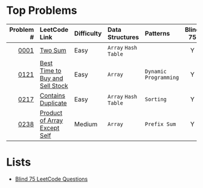 # Top Problems

| Problem #                                               | LeetCode Link                                                                                     | Difficulty | Data Structures      | Patterns              | Blind 75 |
|--------------------------------------------------------:|:--------------------------------------------------------------------------------------------------|:-----------|:---------------------|:----------------------|:--------:|
| [0001](0001-0099/0001-two-sum/)                         | [Two Sum](https://leetcode.com/problems/two-sum/)                                                 | Easy       | `Array` `Hash Table` |                       | Y        |
| [0121](0100-0199/0121-best-time-to-buy-and-sell-stock/) | [Best Time to Buy and Sell Stock](https://leetcode.com/problems/best-time-to-buy-and-sell-stock/) | Easy       | `Array`              | `Dynamic Programming` | Y        |
| [0217](0200-0299/0217-contains-duplicate/)              | [Contains Duplicate](https://leetcode.com/problems/contains-duplicate/)                           | Easy       | `Array` `Hash Table` | `Sorting`             | Y        |
| [0238](0200-0299/0238-product-of-array-except-self/)    | [Product of Array Except Self](https://leetcode.com/problems/product-of-array-except-self/)       | Medium     | `Array`              | `Prefix Sum`          | Y        |

# Lists

- [Blind 75 LeetCode Questions](https://leetcode.com/discuss/general-discussion/460599/blind-75-leetcode-questions)
